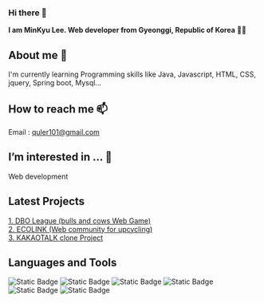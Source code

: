 
<!--
- 👋 Hi, I’m @MKLEEv
- 👀 I’m interested in ...
- 🌱 I’m currently learning ...
- 💞️ I’m looking to collaborate on ...
- 📫 How to reach me ...
-->
<!---
MKLEEv/MKLEEv is a ✨ special ✨ repository because its `README.md` (this file) appears on your GitHub profile.
You can click the Preview link to take a look at your changes.
--->

<!-- 주석 -->
<!-- 인사말 --> <!-- <h1> <h2> # ##-->
### Hi there 👋  
**I am MinKyu Lee. Web developer from Gyeonggi, Republic of Korea** 🙇‍♂️
<!-- 나에 대한 설명 -->
## About me 🌱 
I'm currently learning Programming skills like Java, Javascript, HTML, CSS, jquery, Spring boot, Mysql...

<!--연락 정보 -->
## How to reach me 📫
Email : quler101@gmail.com

<!-- 관심 분야 -->
## I’m interested in ... 👀
Web development

<!-- 최근 프로젝트 --> <!-- [표시내용](링크 url) -->
## Latest Projects
[1. DBO League (bulls and cows Web Game)](https://github.com/ha-neu1/DBOLeague.git)  
[2. ECOLINK (Web community for upcycling)](https://github.com/ha-neu1/ecoLink.git)  
[3. KAKAOTALK clone Project](https://github.com/MiniProject-Kakao/kakaotalk_clone.git)  

<!-- 사용할 수 있는 언어 및 툴 -->
<!-- 글자 -->
## Languages and Tools
<!-- 뱃지 -->
![Static Badge](https://img.shields.io/badge/JAVA-lightgreen)
![Static Badge](https://img.shields.io/badge/javascript-F7DF12?logo=javascript&logoColor=black)
![Static Badge](https://img.shields.io/badge/SpringBoot-6DB33F?logo=springboot&logoColor=white)
![Static Badge](https://img.shields.io/badge/HTML-E34F26?logo=html5&logoColor=white)
![Static Badge](https://img.shields.io/badge/CSS-1572B6?logo=CSS3&logoColor=white)
![Static Badge](https://img.shields.io/badge/Aseprite-7D929E?logo=aseprite&logoColor=white)

<!-- ![Top Langs](https://github-readme-stats.vercel.app/api/top-langs/?username=MKLEEv&layout=compact) -->

